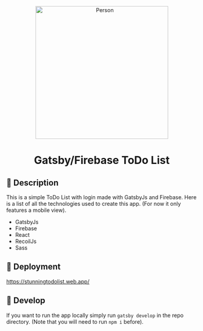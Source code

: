 <p align="center">
  <a href="https://stunningtodolist.web.app/">
    <img alt="Person" src="https://user-images.githubusercontent.com/86434696/188513597-4201f882-3ca7-480f-987f-b0509896bf78.svg" width="350" />
  </a>
</p>
<h1 align="center">
  Gatsby/Firebase ToDo List
</h1>

## 🚀 Description

This is a simple ToDo List with login made with GatsbyJs and Firebase. Here is a list of all the technologies used to create this app. (For now it only features a mobile view).

- GatsbyJs
- Firebase
- React
- RecoilJs
- Sass

## 🚀 Deployment

https://stunningtodolist.web.app/

## 🚀 Develop

If you want to run the app locally simply run `gatsby develop` in the repo directory. (Note that you will need to run `npm i` before).
